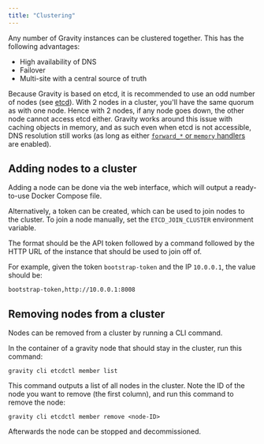 ```yaml
---
title: "Clustering"
---
```


Any number of Gravity instances can be clustered together. This has the following advantages:

- High availability of DNS
- Failover
- Multi-site with a central source of truth

Because Gravity is based on etcd, it is recommended to use an odd number of nodes (see [etcd](https://etcd.io/docs/v3.5/faq/#why-an-odd-number-of-cluster-members)).
With 2 nodes in a cluster, you'll have the same quorum as with one node. Hence with 2 nodes, if any node goes down, the other node cannot access etcd either.
Gravity works around this issue with caching objects in memory, and as such even when etcd is not accessible, DNS resolution still works (as long as either [`forward_*` or `memory` handlers](../../dns/handlers) are enabled).

## Adding nodes to a cluster

Adding a node can be done via the web interface, which will output a ready-to-use Docker Compose file.

Alternatively, a token can be created, which can be used to join nodes to the cluster. To join a node manually, set the `ETCD_JOIN_CLUSTER` environment variable.

The format should be the API token followed by a command followed by the HTTP URL of the instance that should be used to join off of.

For example, given the token `bootstrap-token` and the IP `10.0.0.1`, the value should be:

`bootstrap-token,http://10.0.0.1:8008`

## Removing nodes from a cluster

Nodes can be removed from a cluster by running a CLI command.

In the container of a gravity node that should stay in the cluster, run this command:

```
gravity cli etcdctl member list
```

This command outputs a list of all nodes in the cluster. Note the ID of the node you want to remove (the first column), and run this command to remove the node:

```
gravity cli etcdctl member remove <node-ID>
```

Afterwards the node can be stopped and decommissioned.
